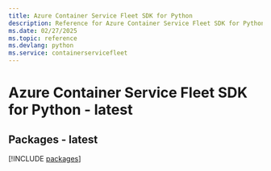 ```yaml
---
title: Azure Container Service Fleet SDK for Python
description: Reference for Azure Container Service Fleet SDK for Python
ms.date: 02/27/2025
ms.topic: reference
ms.devlang: python
ms.service: containerservicefleet
---
```

# Azure Container Service Fleet SDK for Python - latest
## Packages - latest
[!INCLUDE [packages](container-service-fleet-index.md)]